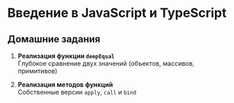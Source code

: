 # Введение в JavaScript и TypeScript

## Домашние задания

1. **Реализация функции `deepEqual`**  
   Глубокое сравнение двух значений (объектов, массивов, примитивов)

2. **Реализация методов функций**  
   Собственные версии `apply`, `call` и `bind`